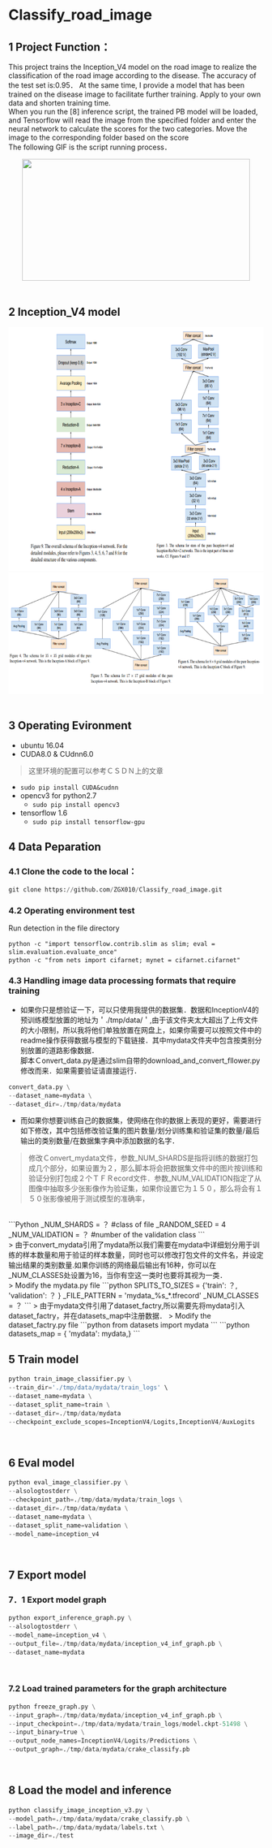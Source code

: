 # Classify_road_image
## 1  Project Function：<br>
This project trains the Inception_V4 model on the road image to realize the classification of the road image according to the disease. The accuracy of the test set is:0.95． At the same time, I provide a model that has been trained on the disease image to facilitate further training. Apply to your own data and shorten training time.<br>
When you run the [8] inference script, the trained PB model will be loaded, and Tensorflow will read the image from the specified folder and enter the neural network to calculate the scores for the two categories. Move the image to the corresponding folder based on the score<br>
The following GIF is the script running process．<br>
<div align=center><img width="450" height="240" src="https://github.com/ZGX010/Classify_road_image/blob/master/doc/classimage.gif"/></div>
<br>

## 2  Inception_V4 model

<div align=center><img width="800" height="480" src="https://github.com/ZGX010/Classify_road_image/blob/master/doc/inceptionv4.png"/></div>
<div align=center><img width="800" height="240" src="https://github.com/ZGX010/Classify_road_image/blob/master/doc/inceptionv4model.png"/></div>
<br>

## 3  Operating Evironment
* ubuntu 16.04
* CUDA8.0 & CUdnn6.0
>这里环境的配置可以参考ＣＳＤＮ上的文章
  * ```sudo pip install CUDA&cudnn```
* opencv3 for python2.7
  * ```sudo pip install opencv3```
* tensorflow 1.6
  * ```sudo pip install tensorflow-gpu ```

## 4 Data Peparation
### 4.1 Clone the code to the local：<br>
```Python
git clone https://github.com/ZGX010/Classify_road_image.git
```
### 4.2 Operating environment test
Run detection in the file directory
```Ｐython
python -c "import tensorflow.contrib.slim as slim; eval = slim.evaluation.evaluate_once"
python -c "from nets import cifarnet; mynet = cifarnet.cifarnet"
```

### 4.3 Handling image data processing formats that require training
* 如果你只是想验证一下，可以只使用我提供的数据集．数据和InceptionV4的预训练模型放置的地址为＇./tmp/data/＇,由于该文件夹太大超出了上传文件的大小限制，所以我将他们单独放置在网盘上，如果你需要可以按照文件中的readme操作获得数据与模型的下载链接．其中mydata文件夹中包含按类别分别放置的道路影像数据． <br>
脚本Ｃonvert_data.py是通过slim自带的download_and_convert_fllower.py修改而来．如果需要验证请直接运行． <br>
```python
convert_data.py \
--dataset_name=mydata \
--dataset_dir=./tmp/data/mydata
```
* 而如果你想要训练自己的数据集，使网络在你的数据上表现的更好，需要进行如下修改，其中包括修改验证集的图片数量/划分训练集和验证集的数量/最后输出的类别数量/在数据集字典中添加数据的名字．
> 修改Ｃonvert_mydata文件，参数_NUM_SHARDS是指将训练的数据打包成几个部分，如果设置为２，那么脚本将会把数据集文件中的图片按训练和验证分别打包成２个ＴＦＲecord文件．参数_NUM_VALIDATION指定了从图像中抽取多少张影像作为验证集，如果你设置它为１５０，那么将会有１５０张影像被用于测试模型的准确率，
<br>
```Python
_NUM_SHARDS = ？ #class of file
_RANDOM_SEED = 4
_NUM_VALIDATION = ？ #number of the validation class
```
<br>
> 由于convert_mydata引用了mydata所以我们需要在mydata中详细划分用于训练的样本数量和用于验证的样本数量，同时也可以修改打包文件的文件名，并设定输出结果的类别数量.如果你训练的网络最后输出有16种，你可以在_NUM_CLASSES处设置为16，当你有空这一类时也要将其视为一类．
<br>
> Modify the mydata.py file
```python
SPLITS_TO_SIZES = {'train': ？, 'validation': ？ }
_FILE_PATTERN = 'mydata_%s_*.tfrecord'
_NUM_CLASSES = ？
```
> 由于mydata文件引用了dataset_factry,所以需要先将mydata引入dataset_factry，并在datasets_map中注册数据．
> Modify the dataset_factry.py file
```python
from datasets import mydata
```
```python
datasets_map = {
    'mydata': mydata,}
```

## 5  Train model

```Python
python train_image_classifier.py \
--train_dir='./tmp/data/mydata/train_logs' \
--dataset_name=mydata \
--dataset_split_name=train \
--dataset_dir=./tmp/data/mydata
--checkpoint_exclude_scopes=InceptionV4/Logits,InceptionV4/AuxLogits 
```
<br>

## 6  Eval model
```Python
python eval_image_classifier.py \
--alsologtostderr \
--checkpoint_path=./tmp/data/mydata/train_logs \
--dataset_dir=./tmp/data/mydata \
--dataset_name=mydata \
--dataset_split_name=validation \
--model_name=inception_v4
```
<br>

## 7  Export model
### 7．1 Export model graph
```Python
python export_inference_graph.py \
--alsologtostderr \
--model_name=inception_v4 \
--output_file=./tmp/data/mydata/inception_v4_inf_graph.pb \
--dataset_name=mydata
```
<br>

### 7.2 Load trained parameters for the graph architecture
```Python
python freeze_graph.py \
--input_graph=./tmp/data/mydata/inception_v4_inf_graph.pb \
--input_checkpoint=./tmp/data/mydata/train_logs/model.ckpt-51498 \
--input_binary=true \
--output_node_names=InceptionV4/Logits/Predictions \
--output_graph=./tmp/data/mydata/crake_classify.pb
```
<br>

## 8  Load the model and inference
```Python
python classify_image_inception_v3.py \
--model_path=./tmp/data/mydata/crake_classify.pb \
--label_path=./tmp/data/mydata/labels.txt \
--image_dir=./test
```
